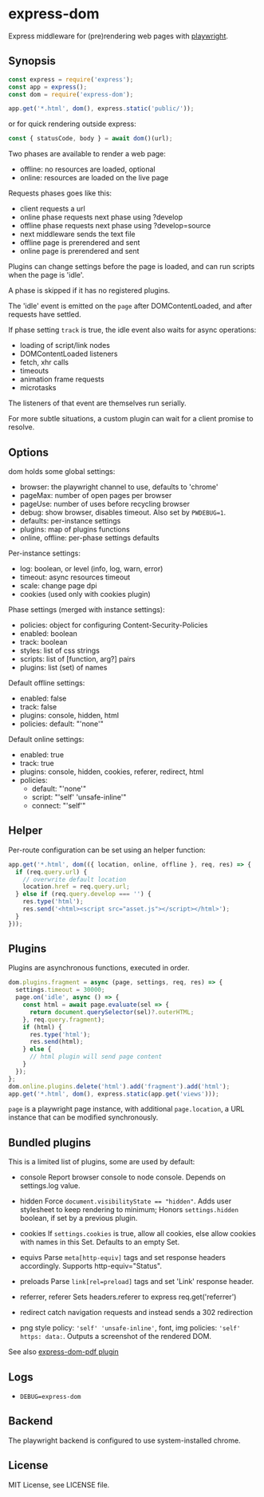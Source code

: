 # express-dom

Express middleware for (pre)rendering web pages with [playwright](https://playwright.dev/docs/api/).

## Synopsis

```js
const express = require('express');
const app = express();
const dom = require('express-dom');

app.get('*.html', dom(), express.static('public/'));
```

or for quick rendering outside express:

```js
const { statusCode, body } = await dom()(url);
```

Two phases are available to render a web page:

- offline: no resources are loaded, optional
- online: resources are loaded on the live page

Requests phases goes like this:

- client requests a url
- online phase requests next phase using ?develop
- offline phase requests next phase using ?develop=source
- next middleware sends the text file
- offline page is prerendered and sent
- online page is prerendered and sent

Plugins can change settings before the page is loaded,
and can run scripts when the page is 'idle'.

A phase is skipped if it has no registered plugins.

The 'idle' event is emitted on the `page` after DOMContentLoaded,
and after requests have settled.

If phase setting `track` is true,
the idle event also waits for async operations:

- loading of script/link nodes
- DOMContentLoaded listeners
- fetch, xhr calls
- timeouts
- animation frame requests
- microtasks

The listeners of that event are themselves run serially.

For more subtle situations, a custom plugin can wait for a client promise to resolve.

## Options

dom holds some global settings:

- browser: the playwright channel to use, defaults to 'chrome'
- pageMax: number of open pages per browser
- pageUse: number of uses before recycling browser
- debug: show browser, disables timeout. Also set by `PWDEBUG=1`.
- defaults: per-instance settings
- plugins: map of plugins functions
- online, offline: per-phase settings defaults

Per-instance settings:

- log: boolean, or level (info, log, warn, error)
- timeout: async resources timeout
- scale: change page dpi
- cookies (used only with cookies plugin)

Phase settings (merged with instance settings):

- policies: object for configuring Content-Security-Policies
- enabled: boolean
- track: boolean
- styles: list of css strings
- scripts: list of [function, arg?] pairs
- plugins: list (set) of names

Default offline settings:

- enabled: false
- track: false
- plugins: console, hidden, html
- policies: default: "'none'"

Default online settings:

- enabled: true
- track: true
- plugins: console, hidden, cookies, referer, redirect, html
- policies:
  - default: "'none'"
  - script: "'self' 'unsafe-inline'"
  - connect: "'self'"

## Helper

Per-route configuration can be set using an helper function:

```js
app.get('*.html', dom(({ location, online, offline }, req, res) => {
  if (req.query.url) {
    // overwrite default location
    location.href = req.query.url;
  } else if (req.query.develop === '') {
    res.type('html');
    res.send('<html><script src="asset.js"></script></html>');
  }
}));
```

## Plugins

Plugins are asynchronous functions, executed in order.

```js
dom.plugins.fragment = async (page, settings, req, res) => {
  settings.timeout = 30000;
  page.on('idle', async () => {
    const html = await page.evaluate(sel => {
      return document.querySelector(sel)?.outerHTML;
    }, req.query.fragment);
    if (html) {
      res.type('html');
      res.send(html);
    } else {
      // html plugin will send page content
    }
  });
};
dom.online.plugins.delete('html').add('fragment').add('html');
app.get('*.html', dom(), express.static(app.get('views')));
```

`page` is a playwright page instance, with additional
`page.location`, a URL instance that can be modified
synchronously.

## Bundled plugins

This is a limited list of plugins, some are used by default:

- console
  Report browser console to node console.
  Depends on settings.log value.

- hidden
  Force `document.visibilityState == "hidden"`.
  Adds user stylesheet to keep rendering to minimum;
  Honors `settings.hidden` boolean, if set by a previous plugin.

- cookies
  If `settings.cookies` is true, allow all cookies,
  else allow cookies with names in this Set.
  Defaults to an empty Set.

- equivs
  Parse `meta[http-equiv]` tags and set response headers accordingly.
  Supports http-equiv="Status".

- preloads
  Parse `link[rel=preload]` tags and set 'Link' response header.

- referrer, referer
  Sets headers.referer to express req.get('referrer')

- redirect
  catch navigation requests and instead sends a 302 redirection

- png
  style policy: `'self' 'unsafe-inline'`,
  font, img policies: `'self' https: data:`.
  Outputs a screenshot of the rendered DOM.

See also
[express-dom-pdf plugin](https://github.com/kapouer/express-dom-pdf)

## Logs

- `DEBUG=express-dom`

## Backend

The playwright backend is configured to use system-installed chrome.

## License

MIT License, see LICENSE file.
